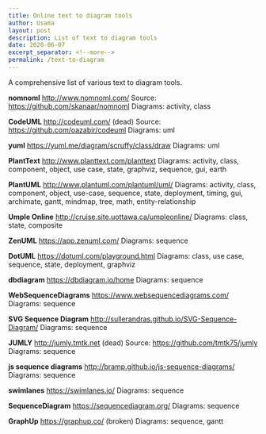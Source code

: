 ```yaml
---
title: Online text to diagram tools
author: Usama
layout: post
description: List of text to diagram tools
date: 2020-06-07
excerpt_separator: <!--more-->
permalink: /text-to-diagram
---
```


A comprehensive list of various text to diagram tools.

**nomnoml** http://www.nomnoml.com/
Source: https://github.com/skanaar/nomnoml
Diagrams: activity, class

**CodeUML** http://codeuml.com/ (dead)
Source: https://github.com/oazabir/codeuml
Diagrams: uml

**yuml** https://yuml.me/diagram/scruffy/class/draw
Diagrams: uml

**PlantText** http://www.planttext.com/planttext
Diagrams: activity, class, component, object, use case, state, graphviz, sequence, gui, earth

**PlantUML** http://www.plantuml.com/plantuml/uml/
Diagrams: activity, class, component, object, use-case, sequence, state, deployment, timing, gui, archimate, gantt, mindmap, tree, math, entity-relationship

**Umple Online** http://cruise.site.uottawa.ca/umpleonline/
Diagrams: class, state, composite

**ZenUML** https://app.zenuml.com/
Diagrams: sequence

**DotUML** https://dotuml.com/playground.html
Diagrams: class, use case, sequence, state, deployment, graphviz

**dbdiagram** https://dbdiagram.io/home
Diagrams: sequence

**WebSequenceDiagrams** https://www.websequencediagrams.com/
Diagrams: sequence

**SVG Sequence Diagram** http://sullerandras.github.io/SVG-Sequence-Diagram/
Diagrams: sequence

**JUMLY** http://jumly.tmtk.net (dead)
Source: https://github.com/tmtk75/jumly
Diagrams: sequence

**js sequence diagrams** http://bramp.github.io/js-sequence-diagrams/
Diagrams: sequence

**swimlanes** https://swimlanes.io/ 
Diagrams: sequence

**SequenceDiagram** https://sequencediagram.org/
Diagrams: sequence

**GraphUp** https://graphup.co/ (broken)
Diagrams: sequence, gantt


